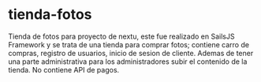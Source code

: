 # tienda-fotos
Tienda de fotos para proyecto de nextu, este fue realizado en SailsJS Framework y se trata de una tienda para comprar fotos; contiene carro de compras, registro de usuarios, inicio de sesion de cliente. Ademas de tener una parte administrativa para los administradores subir el contenido de la tienda. No contiene API de pagos. 
